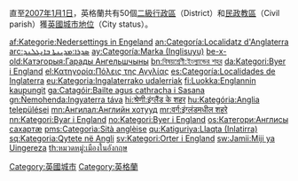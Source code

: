 直至[2007年](../Page/2007年.md "wikilink")[1月1日](../Page/1月1日.md "wikilink")，英格蘭共有50個[二級行政區](https://zh.wikipedia.org/wiki/英格蘭二級行政區劃 "wikilink")（District）和[民政教區](https://zh.wikipedia.org/wiki/民政教區 "wikilink")（Civil
parish）獲[英國城市地位](../Page/英國城市地位.md "wikilink")（City status）。

[af:Kategorie:Nedersettings in
Engeland](https://zh.wikipedia.org/wiki/af:Kategorie:Nedersettings_in_Engeland "wikilink")
[an:Categoría:Localidatz
d'Anglaterra](https://zh.wikipedia.org/wiki/an:Categoría:Localidatz_d'Anglaterra "wikilink")
[arc:ܣܕܪܐ:ܡܕܝܢܬܐ
ܒܐܢܓܠܢܕ](https://zh.wikipedia.org/wiki/arc:ܣܕܪܐ:ܡܕܝܢܬܐ_ܒܐܢܓܠܢܕ "wikilink")
[ay:Categoría:Marka
(Inglisuyu)](https://zh.wikipedia.org/wiki/ay:Categoría:Marka_\(Inglisuyu\) "wikilink")
[be-x-old:Катэгорыя:Гарады
Ангельшчыны](https://zh.wikipedia.org/wiki/be-x-old:Катэгорыя:Гарады_Ангельшчыны "wikilink")
[bn:বিষয়শ্রেণী:ইংল্যান্ডের
শহর](https://zh.wikipedia.org/wiki/bn:বিষয়শ্রেণী:ইংল্যান্ডের_শহর "wikilink")
[da:Kategori:Byer i
England](https://zh.wikipedia.org/wiki/da:Kategori:Byer_i_England "wikilink")
[el:Κατηγορία:Πόλεις της
Αγγλίας](https://zh.wikipedia.org/wiki/el:Κατηγορία:Πόλεις_της_Αγγλίας "wikilink")
[es:Categoría:Localidades de
Inglaterra](https://zh.wikipedia.org/wiki/es:Categoría:Localidades_de_Inglaterra "wikilink")
[eu:Kategoria:Ingalaterrako
udalerriak](https://zh.wikipedia.org/wiki/eu:Kategoria:Ingalaterrako_udalerriak "wikilink")
[fi:Luokka:Englannin
kaupungit](https://zh.wikipedia.org/wiki/fi:Luokka:Englannin_kaupungit "wikilink")
[ga:Catagóir:Bailte agus cathracha i
Sasana](https://zh.wikipedia.org/wiki/ga:Catagóir:Bailte_agus_cathracha_i_Sasana "wikilink")
[gn:Ñemohenda:Ingyaterra
táva](https://zh.wikipedia.org/wiki/gn:Ñemohenda:Ingyaterra_táva "wikilink")
[hi:श्रेणी:इंग्लैंड के
शहर](https://zh.wikipedia.org/wiki/hi:श्रेणी:इंग्लैंड_के_शहर "wikilink")
[hu:Kategória:Anglia
települései](https://zh.wikipedia.org/wiki/hu:Kategória:Anglia_települései "wikilink")
[mn:Ангилал:Английн
хотууд](https://zh.wikipedia.org/wiki/mn:Ангилал:Английн_хотууд "wikilink")
[mr:वर्ग:इंग्लंडमधील
शहरे](https://zh.wikipedia.org/wiki/mr:वर्ग:इंग्लंडमधील_शहरे "wikilink")
[nn:Kategori:Byar i
England](https://zh.wikipedia.org/wiki/nn:Kategori:Byar_i_England "wikilink")
[no:Kategori:Byer i
England](https://zh.wikipedia.org/wiki/no:Kategori:Byer_i_England "wikilink")
[os:Категори:Англисы
сахартæ](https://zh.wikipedia.org/wiki/os:Категори:Англисы_сахартæ "wikilink")
[pms:Categorìa:Sità
anglèise](https://zh.wikipedia.org/wiki/pms:Categorìa:Sità_anglèise "wikilink")
[qu:Katiguriya:Llaqta
(Inlatirra)](https://zh.wikipedia.org/wiki/qu:Katiguriya:Llaqta_\(Inlatirra\) "wikilink")
[sq:Kategoria:Qytete në
Angli](https://zh.wikipedia.org/wiki/sq:Kategoria:Qytete_në_Angli "wikilink")
[sv:Kategori:Orter i
England](https://zh.wikipedia.org/wiki/sv:Kategori:Orter_i_England "wikilink")
[sw:Jamii:Miji ya
Uingereza](https://zh.wikipedia.org/wiki/sw:Jamii:Miji_ya_Uingereza "wikilink")
[th:หมวดหมู่:เมืองในอังกฤษ](https://zh.wikipedia.org/wiki/th:หมวดหมู่:เมืองในอังกฤษ "wikilink")

[Category:英國城市](https://zh.wikipedia.org/wiki/Category:英國城市 "wikilink")
[Category:英格蘭](https://zh.wikipedia.org/wiki/Category:英格蘭 "wikilink")